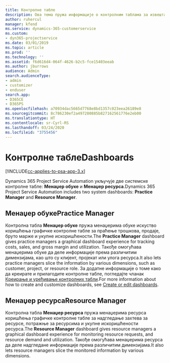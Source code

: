 ```yaml
---
title: Контролне табле
description: Ова тема пружа информације о контролним таблама за извештавање које су укључене у Dynamics 365 Project Service Automation.
author: ruhercul
manager: kfend
ms.service: dynamics-365-customerservice
ms.custom:
- dyn365-projectservice
ms.date: 03/01/2019
ms.topic: article
ms.prod: ''
ms.technology: ''
ms.assetid: f6d616d4-064f-4626-b2c5-fce15403eeab
ms.author: jburrows
audience: Admin
search.audienceType:
- admin
- customizer
- enduser
search.app:
- D365CE
- D365PS
ms.openlocfilehash: a70934dac5665d7768e8bd1357c023eea26189e8
ms.sourcegitcommit: 8c786230ef2a497280885b827162561776e2eb00
ms.translationtype: HT
ms.contentlocale: sr-Cyrl-RS
ms.lasthandoff: 03/24/2020
ms.locfileid: "3755456"
---
```

# <a name="dashboards"></a><span data-ttu-id="9eb26-103">Контролне табле</span><span class="sxs-lookup"><span data-stu-id="9eb26-103">Dashboards</span></span>

[!INCLUDE[cc-applies-to-psa-app-3.x](../includes/cc-applies-to-psa-app-3x.md)]

<span data-ttu-id="9eb26-104">Dynamics 365 Project Service Automation укључује две системске контролне табле: **Менаџер обуке** и **Менаџер ресурса**.</span><span class="sxs-lookup"><span data-stu-id="9eb26-104">Dynamics 365 Project Service Automation includes two system dashboards: **Practice Manager** and **Resource Manager**.</span></span>

## <a name="practice-manager"></a><span data-ttu-id="9eb26-105">Менаџер обуке</span><span class="sxs-lookup"><span data-stu-id="9eb26-105">Practice Manager</span></span> 

<span data-ttu-id="9eb26-106">Контролна табла **Менаџер обуке** пружа менаџерима обуке искуство коришћења графичке контролне табле за праћење трошкова, продаје, бруто марже и укупне искоришћености.</span><span class="sxs-lookup"><span data-stu-id="9eb26-106">The **Practice Manager** dashboard gives practice managers a graphical dashboard experience for tracking costs, sales, and gross margin and utilization.</span></span> <span data-ttu-id="9eb26-107">Такође омогућава менаџерима обуке да деле информације према различитим димензијама, као што су клијент, пројекат или улога ресурса.</span><span class="sxs-lookup"><span data-stu-id="9eb26-107">It also lets practice managers slice the information by various dimensions, such as customer, project, or resource role.</span></span> <span data-ttu-id="9eb26-108">За додатне информације о томе како да креирате и прилагодите контролне табле, погледајте чланак [Креирање и уређивање контролних табли](../customize/create-edit-dashboards.md).</span><span class="sxs-lookup"><span data-stu-id="9eb26-108">For more information about how to create and customize dashboards, see [Create or edit dashboards](../customize/create-edit-dashboards.md).</span></span>

## <a name="resource-manager"></a><span data-ttu-id="9eb26-109">Менаџер ресурса</span><span class="sxs-lookup"><span data-stu-id="9eb26-109">Resource Manager</span></span> 

<span data-ttu-id="9eb26-110">Контролна табла **Менаџер ресурса** пружа менаџерима ресурса коришћења графичке контролне табле за надгледање захтева за ресурсе, потражње за ресурсима и укупне искоришћености ресурса.</span><span class="sxs-lookup"><span data-stu-id="9eb26-110">The **Resource Manager** dashboard gives resource managers a graphical dashboard experience for monitoring resource requests, and resource demand and utilization.</span></span> <span data-ttu-id="9eb26-111">Такође омогућава менаџерима ресурса да деле надгледане информације према различитим димензијама.</span><span class="sxs-lookup"><span data-stu-id="9eb26-111">It also lets resource managers slice the monitored information by various dimensions.</span></span>

